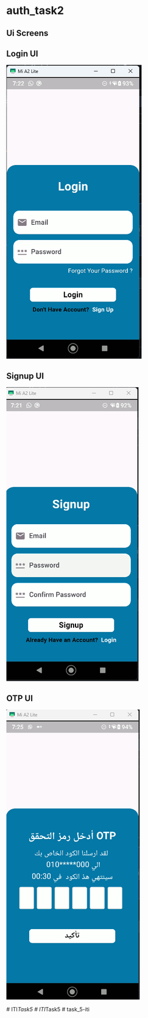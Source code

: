 # auth_task2

## Ui Screens

## Login UI

![Login Screen](assets/login.png)

## Signup UI

![Signup Screen](assets/signup.png)

## OTP UI

![Signup Screen](assets/otp.png)


#   I T I _ T a s k 5 
 
 #   I T I _ T a s k 5 
 
 #   t a s k _ 5 - i t i 
 
 